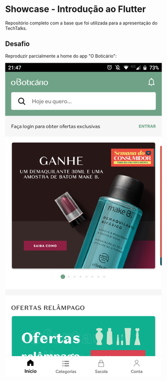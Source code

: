 # Showcase - Introdução ao Flutter

Repositório completo com a base que foi utilizada para a apresentação do TechTalks.

## Desafio

Reproduzir parcialmente a home do app "O Boticário":

![Desafio](./desafio.png)
